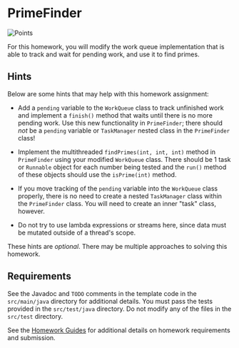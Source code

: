 PrimeFinder
=================================================

![Points](../../blob/badges/points.svg)

For this homework, you will modify the work queue implementation that is able to track and wait for pending work, and use it to find primes.

## Hints ##

Below are some hints that may help with this homework assignment:

  - Add a `pending` variable to the `WorkQueue` class to track unfinished work and implement a `finish()` method that waits until there is no more pending work. Use this new functionality in `PrimeFinder`; there should *not* be a `pending` variable or `TaskManager` nested class in the `PrimeFinder` class!

  - Implement the multithreaded `findPrimes(int, int, int)` method in `PrimeFinder` using your modified `WorkQueue` class. There should be 1 task or `Runnable` object for each number being tested and the `run()` method of these objects should use the `isPrime(int)` method.

  - If you move tracking of the `pending` variable into the `WorkQueue` class properly, there is no need to create a nested `TaskManager` class within the `PrimeFinder` class. You will need to create an inner "task" class, however.

  - Do not try to use lambda expressions or streams here, since data must be mutated outside of a thread's scope.

These hints are *optional*. There may be multiple approaches to solving this homework.

## Requirements ##

See the Javadoc and `TODO` comments in the template code in the `src/main/java` directory for additional details. You must pass the tests provided in the `src/test/java` directory. Do not modify any of the files in the `src/test` directory.

See the [Homework Guides](https://usf-cs272-fall2021.github.io/guides/homework/) for additional details on homework requirements and submission.
